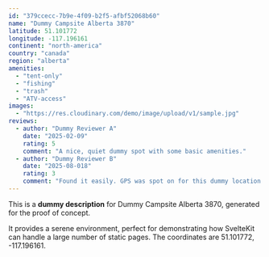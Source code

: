 ```yaml
---
id: "379ccecc-7b9e-4f09-b2f5-afbf52068b60"
name: "Dummy Campsite Alberta 3870"
latitude: 51.101772
longitude: -117.196161
continent: "north-america"
country: "canada"
region: "alberta"
amenities:
  - "tent-only"
  - "fishing"
  - "trash"
  - "ATV-access"
images:
  - "https://res.cloudinary.com/demo/image/upload/v1/sample.jpg"
reviews:
  - author: "Dummy Reviewer A"
    date: "2025-02-09"
    rating: 5
    comment: "A nice, quiet dummy spot with some basic amenities."
  - author: "Dummy Reviewer B"
    date: "2025-08-018"
    rating: 3
    comment: "Found it easily. GPS was spot on for this dummy location."
---
```


This is a **dummy description** for Dummy Campsite Alberta 3870, generated for the proof of concept.

It provides a serene environment, perfect for demonstrating how SvelteKit can handle a large number of static pages. The coordinates are 51.101772, -117.196161.
